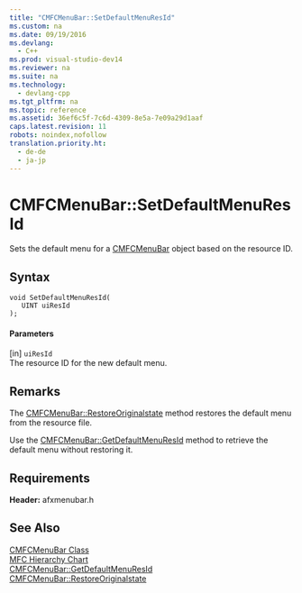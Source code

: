 ```yaml
---
title: "CMFCMenuBar::SetDefaultMenuResId"
ms.custom: na
ms.date: 09/19/2016
ms.devlang: 
  - C++
ms.prod: visual-studio-dev14
ms.reviewer: na
ms.suite: na
ms.technology: 
  - devlang-cpp
ms.tgt_pltfrm: na
ms.topic: reference
ms.assetid: 36ef6c5f-7c6d-4309-8e5a-7e09a29d1aaf
caps.latest.revision: 11
robots: noindex,nofollow
translation.priority.ht: 
  - de-de
  - ja-jp
---
```

# CMFCMenuBar::SetDefaultMenuResId
Sets the default menu for a [CMFCMenuBar](../vs140/CMFCMenuBar-Class.md) object based on the resource ID.  
  
## Syntax  
  
```  
void SetDefaultMenuResId(  
   UINT uiResId  
);  
```  
  
#### Parameters  
 [in] `uiResId`  
 The resource ID for the new default menu.  
  
## Remarks  
 The [CMFCMenuBar::RestoreOriginalstate](../vs140/CMFCMenuBar--RestoreOriginalstate.md) method restores the default menu from the resource file.  
  
 Use the [CMFCMenuBar::GetDefaultMenuResId](../vs140/CMFCMenuBar--GetDefaultMenuResId.md) method to retrieve the default menu without restoring it.  
  
## Requirements  
 **Header:** afxmenubar.h  
  
## See Also  
 [CMFCMenuBar Class](../vs140/CMFCMenuBar-Class.md)   
 [MFC Hierarchy Chart](../vs140/Hierarchy-Chart.md)   
 [CMFCMenuBar::GetDefaultMenuResId](../vs140/CMFCMenuBar--GetDefaultMenuResId.md)   
 [CMFCMenuBar::RestoreOriginalstate](../vs140/CMFCMenuBar--RestoreOriginalstate.md)
